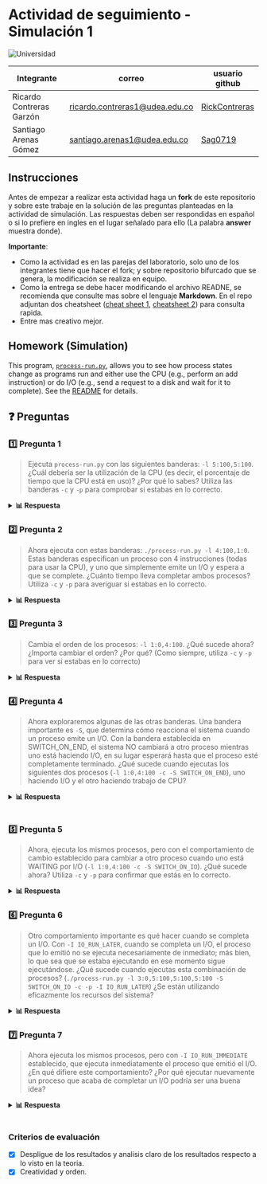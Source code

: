 # Actividad de seguimiento - Simulación 1

![Universidad](https://img.shields.io/badge/Universidad-UdeA-green)

|Integrante|correo|usuario github|
|---|---|---|
| Ricardo Contreras Garzón | ricardo.contreras1@udea.edu.co | [RickContreras](https://github.com/RickContreras) |
| Santiago Arenas Gómez | santiago.arenas1@udea.edu.co |[Sag0719](https://github.com/Sag0719)|

## Instrucciones

Antes de empezar a realizar esta actividad haga un **fork** de este repositorio y sobre este trabaje en la solución de las preguntas planteadas en la actividad de simulación. Las respuestas deben ser respondidas en español o si lo prefiere en ingles en el lugar señalado para ello (La palabra **answer** muestra donde).

**Importante**:
* Como la actividad es en las parejas del laboratorio, solo uno de los integrantes tiene que hacer el fork; y sobre repositorio bifurcado que se genera, la modificación se realiza en equipo.
* Como la entrega se debe hacer modificando el archivo READNE, se recomienda que consulte mas sobre el lenguaje **Markdown**. En el repo adjuntan dos cheatsheet ([cheat sheet 1](Markdown_Cheat_Sheet.pdf), [cheatsheet 2](markdown-cheatsheet.pdf)) para consulta rapida.
* Entre mas creativo mejor.

## Homework (Simulation)

This program, [`process-run.py`](process-run.py), allows you to see how process states change as programs run and either use the CPU (e.g., perform an add instruction) or do I/O (e.g., send a request to a disk and wait for it to complete). See the [README](https://github.com/remzi-arpacidusseau/ostep-homework/blob/master/cpu-intro/README.md) for details.

## ❓ Preguntas

### 1️⃣ Pregunta 1

> Ejecuta `process-run.py` con las siguientes banderas: `-l 5:100,5:100`. ¿Cuál debería ser la utilización de la CPU (es decir, el porcentaje de tiempo que la CPU está en uso)? ¿Por qué lo sabes? Utiliza las banderas `-c` y `-p` para comprobar si estabas en lo correcto.

<details>
<summary><b>📊 Respuesta</b></summary>

Al ejecutar el comando:

```bash
python3 ./process-run.py -l 5:100,5:100
```

Se observa que ambos procesos realizan únicamente operaciones en la CPU. A continuación, se muestra cómo se distribuyen las instrucciones:

| **Process 0** | **Process 1** |
|:-------------:|:-------------:|
| cpu | cpu |
| cpu | cpu |
| cpu | cpu |
| cpu | cpu |
| cpu | cpu |

Al ejecutar el comando con las banderas `-c` y `-p`:

```bash
python3 ./process-run.py -l 5:100,5:100 -c -p
```

Se genera la siguiente traza, que detalla el estado de los procesos en cada unidad de tiempo:

| Tiempo | PID: 0 | PID: 1 | CPU | I/O |
|:------:|:------:|:------:|:---:|:---:|
| 1 | RUN:cpu | READY | 1 | |
| 2 | RUN:cpu | READY | 1 | |
| 3 | RUN:cpu | READY | 1 | |
| 4 | RUN:cpu | READY | 1 | |
| 5 | RUN:cpu | READY | 1 | |
| 6 | DONE | RUN:cpu | 1 | |
| 7 | DONE | RUN:cpu | 1 | |
| 8 | DONE | RUN:cpu | 1 | |
| 9 | DONE | RUN:cpu | 1 | |
| 10 | DONE | RUN:cpu | 1 | |

#### 📈 Estadísticas:
| Métrica | Valor |
|:-------:|:-----:|
| Tiempo total | 10 unidades |
| CPU ocupada | 10 unidades |
| I/O ocupada | 0 unidades |

#### 🔍 Análisis:

- En la primera ejecución, se observa cómo cada proceso utiliza la CPU de manera secuencial, pero no se detalla cómo el sistema operativo gestiona el cambio de procesos.
- En la segunda ejecución, con las banderas `-c` y `-p`, se muestra explícitamente el estado de cada proceso en cada unidad de tiempo. Esto permite observar cómo los procesos se turnan para usar la CPU.
- La CPU está ocupada durante todo el tiempo de ejecución, lo que resulta en una utilización del **100%**. No hay operaciones de I/O, por lo que el tiempo ocupado por I/O es **0%**.
   
En resumen, esta simulación demuestra cómo los procesos se alternan en el uso de la CPU y cómo el sistema operativo gestiona su ejecución de manera eficiente.

</details>

### 2️⃣ Pregunta 2

> Ahora ejecuta con estas banderas: `./process-run.py -l 4:100,1:0`. Estas banderas especifican un proceso con 4 instrucciones (todas para usar la CPU), y uno que simplemente emite un I/O y espera a que se complete. ¿Cuánto tiempo lleva completar ambos procesos? Utiliza `-c` y `-p` para averiguar si estabas en lo correcto.

<details>
<summary><b>📊 Respuesta</b></summary>

Al ejecutar el comando:

```bash
python3 process-run.py -l 4:100,1:0
```

Se observa que el Proceso 0 realiza 4 instrucciones en la CPU, mientras que el Proceso 1 realiza una operación de I/O y espera a que esta finalice. A continuación, se muestra cómo se distribuyen las instrucciones:

| **Process 0** | **Process 1** |
|:-------------:|:-------------:|
| cpu | io |
| cpu | io_done |
| cpu | |
| cpu | |

Al ejecutar el comando con las banderas `-c` y `-p`:

```bash
python3 process-run.py -l 4:100,1:0 -c -p
```

Se genera la siguiente traza, que detalla el estado de los procesos en cada unidad de tiempo:

| Tiempo | PID: 0 | PID: 1 | CPU | I/O |
|:------:|:------:|:------:|:---:|:---:|
| 1 | RUN:cpu | READY | 1 | |
| 2 | RUN:cpu | READY | 1 | |
| 3 | RUN:cpu | READY | 1 | |
| 4 | RUN:cpu | READY | 1 | |
| 5 | DONE | RUN:io | 1 | |
| 6 | DONE | BLOCKED | | 1 |
| 7 | DONE | BLOCKED | | 1 |
| 8 | DONE | BLOCKED | | 1 |
| 9 | DONE | BLOCKED | | 1 |
| 10 | DONE | BLOCKED | | 1 |
| 11* | DONE | RUN:io_done | 1 | |

#### 📈 Estadísticas:
| Métrica | Valor |
|:-------:|:-----:|
| Tiempo total | 11 unidades |
| CPU ocupada | 6 unidades |
| I/O ocupada | 5 unidades |
   
#### 🔍 Análisis:

- El **Proceso 0** utiliza la CPU durante 4 unidades de tiempo consecutivas y finaliza.
- El **Proceso 1** realiza una operación de I/O, lo que bloquea su ejecución durante 5 unidades de tiempo hasta que la operación de I/O se completa.
- La CPU está ocupada durante 6 de las 11 unidades de tiempo, lo que resulta en una utilización del **54.55%**.
- La I/O está ocupada durante 5 de las 11 unidades de tiempo, lo que resulta en una utilización del **45.45%**.
   
En resumen, esta simulación muestra cómo el sistema operativo gestiona los procesos que realizan operaciones de I/O. Este caso ilustra un escenario ideal donde la CPU se asigna a otro proceso tan pronto como el proceso actual ha finalizado completamente, maximizando así la eficiencia del uso de los recursos del sistema.

</details>

### 3️⃣ Pregunta 3

> Cambia el orden de los procesos: `-l 1:0,4:100`. ¿Qué sucede ahora? ¿Importa cambiar el orden? ¿Por qué? (Como siempre, utiliza `-c` y `-p` para ver si estabas en lo correcto)

<details>
<summary><b>📊 Respuesta</b></summary>

Al ejecutar el comando:

```bash
python3 ./process-run.py -l 1:0,4:100
```

Se observa que el Proceso 0 realiza una operación de I/O y espera a que esta finalice, mientras que el Proceso 1 utiliza la CPU para ejecutar 4 instrucciones. A continuación, se muestra cómo se distribuyen las instrucciones:

| **Process 0** | **Process 1** |
|:-------------:|:-------------:|
| io | cpu |
| io_done | cpu |
| | cpu |
| | cpu |

Al ejecutar el comando con las banderas `-c` y `-p`:

```bash
python3 ./process-run.py -l 1:0,4:100 -c -p
```

Se genera la siguiente traza, que detalla el estado de los procesos en cada unidad de tiempo:

| Tiempo | PID: 0 | PID: 1 | CPU | I/O |
|:------:|:------:|:------:|:---:|:---:|
| 1 | RUN:io | READY | 1 | |
| 2 | BLOCKED | RUN:cpu | 1 | 1 |
| 3 | BLOCKED | RUN:cpu | 1 | 1 |
| 4 | BLOCKED | RUN:cpu | 1 | 1 |
| 5 | BLOCKED | RUN:cpu | 1 | 1 |
| 6 | BLOCKED | DONE | | 1 |
| 7* | RUN:io_done | DONE | 1 | |

#### 📈 Estadísticas:
| Métrica | Valor |
|:-------:|:-----:|
| Tiempo total | 7 unidades |
| CPU ocupada | 6 unidades |
| I/O ocupada | 5 unidades |
   
#### 🔍 Análisis:

- El **Proceso 0** realiza una operación de I/O en la primera unidad de tiempo y queda bloqueado durante 5 unidades de tiempo mientras espera que la operación de I/O finalice.
- El **Proceso 1** utiliza la CPU durante 4 unidades de tiempo consecutivas y finaliza antes de que el Proceso 0 complete su operación de I/O.
- La CPU está ocupada durante 6 de las 7 unidades de tiempo, lo que resulta en una utilización del **85.71%**.
- La I/O está ocupada durante 5 de las 7 unidades de tiempo, lo que resulta en una utilización del **71.43%**.

En resumen, esta simulación muestra cómo el sistema operativo prioriza el uso de la CPU para procesos listos mientras otros procesos están bloqueados esperando operaciones de I/O. Esto asegura un uso eficiente de los recursos del sistema.

</details>

### 4️⃣ Pregunta 4

> Ahora exploraremos algunas de las otras banderas. Una bandera importante es `-S`, que determina cómo reacciona el sistema cuando un proceso emite un I/O. Con la bandera establecida en SWITCH_ON_END, el sistema NO cambiará a otro proceso mientras uno está haciendo I/O, en su lugar esperará hasta que el proceso esté completamente terminado. ¿Qué sucede cuando ejecutas los siguientes dos procesos (`-l 1:0,4:100 -c -S SWITCH_ON_END`), uno haciendo I/O y el otro haciendo trabajo de CPU?

<details>
<summary><b>📊 Respuesta</b></summary>

Al ejecutar el comando:

```bash
python3 process-run.py -l 1:0,4:100 -c -S SWITCH_ON_END
```

Se genera la siguiente traza, que detalla el estado de los procesos en cada unidad de tiempo:

| Tiempo | PID: 0 | PID: 1 | CPU | I/O |
|:------:|:------:|:------:|:---:|:---:|
| 1 | RUN:io | READY | 1 | |
| 2 | BLOCKED | READY | | 1 |
| 3 | BLOCKED | READY | | 1 |
| 4 | BLOCKED | READY | | 1 |
| 5 | BLOCKED | READY | | 1 |
| 6 | BLOCKED | READY | | 1 |
| 7* | RUN:io_done | READY | 1 | |
| 8 | DONE | RUN:cpu | 1 | |
| 9 | DONE | RUN:cpu | 1 | |
| 10 | DONE | RUN:cpu | 1 | |
| 11 | DONE | RUN:cpu | 1 | |

#### 📈 Estadísticas:
| Métrica | Valor |
|:-------:|:-----:|
| Tiempo total | 11 unidades |
| CPU ocupada | 6 unidades |
| I/O ocupada | 5 unidades |

#### 🔍 Análisis detallado:

- El **Proceso 0** realiza una operación de I/O en la primera unidad de tiempo y queda bloqueado durante 5 unidades de tiempo mientras espera que la operación de I/O finalice.
- Durante este tiempo, el sistema **no cambia** al **Proceso 1**, ya que la bandera `SWITCH_ON_END` indica que no se debe cambiar de proceso hasta que el proceso actual haya terminado completamente.
- Una vez que el **Proceso 0** finaliza su operación de I/O, el **Proceso 1** utiliza la CPU durante 4 unidades de tiempo consecutivas y finaliza.
- La CPU está ocupada durante **6 de las 11 unidades de tiempo**, lo que resulta en una utilización del **54.55%**.
- La I/O está ocupada durante **5 de las 11 unidades de tiempo**, lo que resulta en una utilización del **45.45%**.

#### 💡 Conclusión:

Este comportamiento **no es eficiente**, ya que el sistema permanece inactivo durante el tiempo en que el **Proceso 0** está bloqueado esperando la finalización de su operación de I/O. Esto demuestra que la bandera `SWITCH_ON_END` puede llevar a un uso ineficiente de los recursos del sistema, especialmente en escenarios donde hay procesos listos para ejecutarse mientras otros están bloqueados.  

En este caso, **permitir que el sistema cambie a otro proceso mientras uno está bloqueado** podría mejorar significativamente la utilización de la CPU y reducir el tiempo total de ejecución.

</details>
   <br>

### 5️⃣ Pregunta 5

> Ahora, ejecuta los mismos procesos, pero con el comportamiento de cambio establecido para cambiar a otro proceso cuando uno está WAITING por I/O (`-l 1:0,4:100 -c -S SWITCH_ON_IO`). ¿Qué sucede ahora? Utiliza `-c` y `-p` para confirmar que estás en lo correcto.

<details>
<summary><b>📊 Respuesta</b></summary>

```bash
python3 process-run.py -l 1:0,4:100 -c -S SWITCH_ON_IO
```
Se genera la siguiente traza, que detalla el estado de los procesos en cada unidad de tiempo:

| Tiempo | PID: 0 | PID: 1 | CPU | I/O |
|:------:|:------:|:------:|:---:|:---:|
| 1 | RUN:io | READY | 1 | |
| 2 | BLOCKED | RUN:cpu | | 1 |
| 3 | BLOCKED | RUN:cpu | | 1 |
| 4 | BLOCKED | RUN:cpu | | 1 |
| 5 | BLOCKED | RUN:cpu | | 1 |
| 6 | BLOCKED | DONE | | 1 |
| 7* | RUN:io_done | DONE | 1 | |

#### 📈 Estadísticas:
| Métrica | Valor |
|:-------:|:-----:|
| Tiempo total | 7 unidades |
| CPU ocupada | 6 unidades |
| I/O ocupada | 5 unidades |

#### 🔍 Análisis detallado:

- En la primera unidad de tiempo, el Proceso 0 inicia su operación de I/O y queda bloqueado.

- A partir del segundo ciclo, el sistema cambia inmediatamente al Proceso 1, ya que SWITCH_ON_IO permite el cambio cuando un proceso queda en estado de espera por I/O.

- El Proceso 1 utiliza la CPU durante 4 unidades de tiempo hasta que finaliza su ejecución.

- Después de que el Proceso 1 finaliza, la operación de I/O del Proceso 0 se completa en la unidad de tiempo 7.

- La CPU está ocupada durante 6 de las 7 unidades de tiempo, lo que resulta en una utilización del 85.71%.

- La I/O está ocupada durante 5 de las 7 unidades de tiempo, lo que resulta en una utilización del 71.43%.

#### 💡 Conclusión:

- En comparación con el caso anterior (SWITCH_ON_END), donde la CPU estuvo inactiva durante 5 unidades de tiempo, este enfoque permite que otro proceso utilice la CPU mientras el primero está bloqueado por I/O.

- Esto mejora significativamente la eficiencia del sistema, reduciendo el tiempo total de ejecución de 11 a 7 unidades de tiempo.

- La bandera SWITCH_ON_IO permite un mayor aprovechamiento de los recursos al evitar tiempos muertos cuando un proceso está en espera.
</details>

### 6️⃣ Pregunta 6

> Otro comportamiento importante es qué hacer cuando se completa un I/O. Con `-I IO_RUN_LATER`, cuando se completa un I/O, el proceso que lo emitió no se ejecuta necesariamente de inmediato; más bien, lo que sea que se estaba ejecutando en ese momento sigue ejecutándose. ¿Qué sucede cuando ejecutas esta combinación de procesos? (`./process-run.py -l 3:0,5:100,5:100,5:100 -S SWITCH_ON_IO -c -p -I IO_RUN_LATER`) ¿Se están utilizando eficazmente los recursos del sistema?

<details>
<summary><b>📊 Respuesta</b></summary>

```bash
python3 process-run.py -l 3:0,5:100,5:100,5:100 -S SWITCH_ON_IO -c -p -I IO_RUN_LATER
```
Se genera la siguiente traza, que detalla el estado de los procesos en cada unidad de tiempo:

| Tiempo | PID: 0	| PID: 1	| PID: 2	| PID: 3	| CPU	| I/O |
|:------:|:------:|:------:|:------:|:------:|:---:|:---:|
| 1 | RUN:io  | READY  | READY | READY | 1 | |
| 2 | BLOCKED | RUN:cpu | READY | READY | 1 | 1 |
| 3 | BLOCKED | RUN:cpu | READY | READY | 1 | 1 |
| 4 | BLOCKED | RUN:cpu | READY | READY | 1 | 1 |
| 5 | BLOCKED | RUN:cpu | READY | READY | 1 | 1 |
| 6 | BLOCKED | RUN:cpu | READY | READY | 1 | 1 |
| 7* | READY | DONE | RUN:cpu | READY | 1 | |
| 8 | READY | DONE | RUN:cpu | READY | 1 | |
| 9 | READY | DONE | RUN:cpu | READY | 1 | |
| 10 | READY | DONE | RUN:cpu | READY | 1 | |
| 11 | READY | DONE | RUN:cpu | READY | 1 | |
| 12 | READY | DONE | DONE | RUN:cpu | 1 | |
| 13 | READY | DONE | DONE | RUN:cpu | 1 | |
| 14 | READY | DONE | DONE | RUN:cpu | 1 | |
| 15 | READY | DONE | DONE | RUN:cpu | 1 | |
| 16 | READY | DONE | DONE | RUN:cpu | 1 | |
| 17 | RUN:io_done | DONE | DONE | DONE | 1 | |
| 18 | RUN:io | DONE | DONE | DONE | 1 | |
| 19 | BLOCKED | DONE | DONE | DONE | | 1 |
| 20 | BLOCKED | DONE | DONE | DONE | | 1 |
| 21 | BLOCKED | DONE | DONE | DONE | | 1 |
| 22 | BLOCKED | DONE | DONE | DONE | | 1 |
| 23 | BLOCKED | DONE | DONE | DONE | | 1 |
| 24* | RUN:io_done | DONE | DONE | DONE | 1 | |
| 25 | RUN:io | DONE | DONE | DONE | 1 | |
| 26 | BLOCKED | DONE | DONE | DONE | | 1 |
| 27 | BLOCKED | DONE | DONE | DONE | | 1 |
| 28 | BLOCKED | DONE | DONE | DONE | | 1 |
| 29 | BLOCKED | DONE | DONE | DONE | | 1 |
| 30 | BLOCKED | DONE | DONE | DONE | | 1 |
| 31* | RUN:io_done | DONE | DONE | DONE | 1 | |

#### 📈 Estadísticas:
| Métrica        | Valor    |
|---------------|---------|
| Tiempo total  | 31      |
| CPU ocupada   | 21 (67.74%) |
| I/O ocupada   | 15 (48.39%) |

#### 🔍 Análisis detallado:

- En la primera unidad de tiempo, el Proceso 0 inicia una operación de I/O y queda bloqueado.

- Como el sistema tiene SWITCH_ON_IO, el Proceso 1 toma la CPU y ejecuta sus instrucciones.

- Cuando la operación de I/O de un proceso finaliza, con IO_RUN_LATER este no se ejecuta inmediatamente, sino que sigue en estado READY hasta que le toque su turno en la cola de ejecución.

- Esto causa que la CPU siga ejecutando los otros procesos de CPU en lugar de atender al proceso que finalizó su operación de I/O.

- La CPU se mantiene ocupada durante 21 de las 31 unidades de tiempo, lo que implica un uso del 67.74%.

- La I/O estuvo ocupada durante 15 de las 31 unidades de tiempo, lo que representa un 48.39%.

#### 💡 Conclusión:

- El comportamiento de IO_RUN_LATER retrasa la ejecución de procesos que finalizan operaciones de I/O, permitiendo que otros procesos continúen en la CPU sin interrupción.

- Este enfoque es eficiente para procesos de CPU intensivos, ya que permite que la CPU no se quede inactiva esperando la finalización de una operación de I/O.

- Sin embargo, si un proceso depende de I/O frecuente, este comportamiento puede introducir demoras innecesarias, ya que el proceso que completó su operación de I/O tiene que esperar su turno para volver a ejecutarse.

- Una posible optimización sería usar IO_RUN_IMMEDIATE, que permite que el proceso que termina su I/O reciba la CPU de inmediato, reduciendo tiempos de espera.

</details>

### 7️⃣ Pregunta 7

> Ahora ejecuta los mismos procesos, pero con `-I IO_RUN_IMMEDIATE` establecido, que ejecuta inmediatamente el proceso que emitió el I/O. ¿En qué difiere este comportamiento? ¿Por qué ejecutar nuevamente un proceso que acaba de completar un I/O podría ser una buena idea?

<details>
<summary><b>📊 Respuesta</b></summary>

```bash
python3 process-run.py -l 3:0,5:100,5:100,5:100 -S SWITCH_ON_IO -c -p -I IO_RUN_IMMEDIATE
```

</details>
   <br>


### Criterios de evaluación
- [x] Despligue de los resultados y analisis claro de los resultados respecto a lo visto en la teoria.
- [x] Creatividad y orden.
